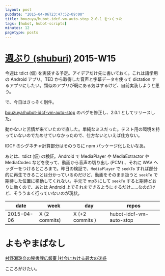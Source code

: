 ```yaml
---
layout: post
pubdate: "2015-04-06T23:47:52+09:00"
title: bouzuya/hubot-idcf-vm-auto-stop 2.0.1 をつくった
tags: [hubot, hubot-scripts]
minutes: 12
pagetype: posts
---
```

# [週ぶり (shuburi)][shuburi] 2015-W15

今週は tdict (仮) を実装する予定。アイデアだけ先に書いておく。これは語学用の Android アプリ。TED から取得した音声と字幕データを使って dictation するアプリにしたい。類似のアプリが既にある気はするけど、自前実装しようと思う。

で、今日はさっそく別件。

[bouzuya/hubot-idcf-vm-auto-stop][] のバグを修正し、2.0.1 としてリリースした。

動かないと苦情が来ていたので直した。単純なミスだった。テスト用の環境を持っていないのでためせていなかったので、仕方ないといえば仕方ない。

IDCF のシグネチャ計算部分はそのうちに npm パッケージ化したいなあ。

あとは、tdict (仮) の検証。Android で MediaPlayer や MediaExtractor や MediaCodec などを使って、動画から音声の切り出し (PCM) 、それに WAV ヘッダーをつけるところまで。昨日の検証で、`MediaPlayer` で `seekTo` すれば部分的に再生できることは分かっているのだけど、動画をそのまま扱うと `seekTo` で期待した位置に移動してくれない。手元で mp3 にして `seekTo` すると期待どおりに動くので、あとは Android 上でそれをできるようにするだけ……なのだけど、そううまく行っていないのが現状。


date       | week           | day              | repos
-----------|----------------|------------------|----------------------
2015-04-06 | X (2 commits)  | X (+2 commits )  | hubot-idcf-vm-auto-stop

# よもやまばなし

[村野瀬玲奈の秘書課広報室 |社会における最大の迷惑](http://muranoserena.blog91.fc2.com/blog-entry-6354.html)

こころがけたい。

[shuburi]: http://shuburi.org
[bouzuya/hubot-idcf-vm-auto-stop]: https://github.com/bouzuya/hubot-idcf-vm-auto-stop
